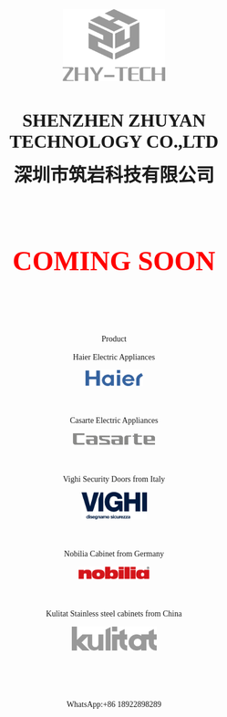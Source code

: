 <head>
   <meta charset="UTF-8">
</head>
<p align="center">
<img border="0" src="README_files/2025logo-8.png" width="180" height="126"></p><p align="center">　</p>
<p align="center"><b><font size="6" face="BIZ UDPGothic">SHENZHEN ZHUYAN TECHNOLOGY CO.,LTD</font></b></p>
<p align="center"><b><font size="6" face="黑体">深圳市筑岩科技有限公司</font></b></p>
<p align="center">　</p>
<p align="center"><font size="7" face="BIZ UDPGothic"><br>
<b><font color="#FF0000">COMING SOON</font></b></font></p>
<p align="center">　</p>
<p align="center">　</p>
<p align="center"><font face="BIZ UDPGothic"><br>
Product</font></p>
<p align="center"><font face="BIZ UDPGothic">Haier Electric Appliances</font></p>
<p align="center">
<img border="0" src="README_files/haier.png" width="101" height="28"></p><p align="center">　</p>
<p align="center"><font face="BIZ UDPGothic">Casarte Electric Appliances</font></p>
<p align="center">
<img border="0" src="README_files/csd.png" width="144" height="20"></p><p align="center">　</p>
<p align="center"><font face="BIZ UDPGothic">Vighi Security Doors from Italy</font></p>
<p align="center">
<img border="0" src="README_files/Vighi.png" width="115" height="48"></p><p align="center">　</p>
<p align="center"><font face="BIZ UDPGothic">Nobilia Cabinet from Germany</font></p>
<p align="center">
<img border="0" src="README_files/Nobilia.png" width="124" height="22"></p><p align="center">　</p>
<p align="center"><font face="BIZ UDPGothic">Kulitat Stainless steel cabinets from China</font></p>
<p align="center">
<img border="0" src="README_files/Kulitat.png" width="149" height="42"></p><p align="center">　</p>
<p align="center">　</p>
<p align="center"><font face="BIZ UDPGothic">WhatsApp:+86 18922898289</font></p>
